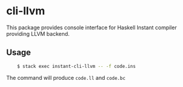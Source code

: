 # cli-llvm

This package provides console interface for Haskell Instant compiler
providing LLVM backend.

## Usage

```bash
    $ stack exec instant-cli-llvm -- -f code.ins
```

The command will produce `code.ll` and `code.bc`
